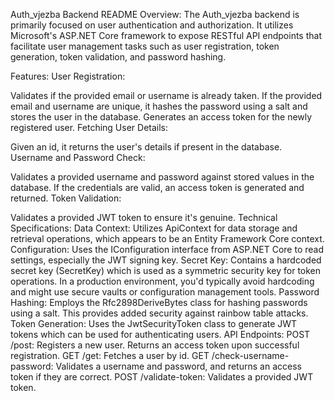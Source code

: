 Auth_vjezba Backend README
Overview:
The Auth_vjezba backend is primarily focused on user authentication and authorization. It utilizes Microsoft's ASP.NET Core framework to expose RESTful API endpoints that facilitate user management tasks such as user registration, token generation, token validation, and password hashing.

Features:
User Registration:

Validates if the provided email or username is already taken.
If the provided email and username are unique, it hashes the password using a salt and stores the user in the database.
Generates an access token for the newly registered user.
Fetching User Details:

Given an id, it returns the user's details if present in the database.
Username and Password Check:

Validates a provided username and password against stored values in the database.
If the credentials are valid, an access token is generated and returned.
Token Validation:

Validates a provided JWT token to ensure it's genuine.
Technical Specifications:
Data Context: Utilizes ApiContext for data storage and retrieval operations, which appears to be an Entity Framework Core context.
Configuration: Uses the IConfiguration interface from ASP.NET Core to read settings, especially the JWT signing key.
Secret Key: Contains a hardcoded secret key (SecretKey) which is used as a symmetric security key for token operations. In a production environment, you'd typically avoid hardcoding and might use secure vaults or configuration management tools.
Password Hashing: Employs the Rfc2898DeriveBytes class for hashing passwords using a salt. This provides added security against rainbow table attacks.
Token Generation: Uses the JwtSecurityToken class to generate JWT tokens which can be used for authenticating users.
API Endpoints:
POST /post: Registers a new user. Returns an access token upon successful registration.
GET /get: Fetches a user by id.
GET /check-username-password: Validates a username and password, and returns an access token if they are correct.
POST /validate-token: Validates a provided JWT token.

